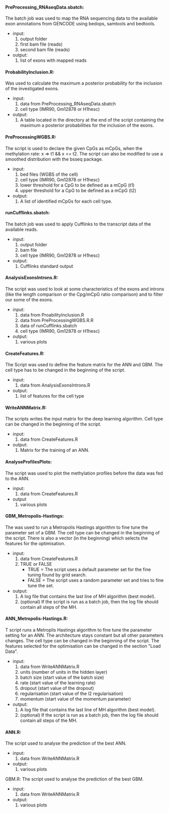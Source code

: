 

#### PreProcessing_RNAseqData.sbatch:
The batch job was used to map the RNA sequencing data to the available exon annotations from GENCODE using bedops, samtools and bedtools.
- input:
	1) output folder
	2) first bam file (reads)
	3) second bam file (reads)
- output:
	1) list of exons with mapped reads


#### ProbabilityInclusion.R:
Was used to calculate the maximum a posterior probability for the inclusion of the investigated exons.
- input:
	1) data from PreProcessing_RNAseqData.sbatch
	2) cell type (IMR90, Gm12878 or H1hesc) 
- output:
	1) A table located in the directory at the end of the script containing the maximum a posterior probabilities for the inclusion of the exons.


#### PreProcessingWGBS.R:
The script is used to declare the given CpGs as mCpGs, when the methylation rate: x => t1 && x <= t2. The script can also be modified to use a smoothed distribution with the bsseq package. 
- input:
  	1) bed files (WGBS of the cell)
	2) cell type (IMR90, Gm12878 or H1hesc)
	3) lower threshold for a CpG to be defined as a mCpG (t1)
	4) upper threshold for a CpG to be defined as a mCpG (t2)
- output:
	1) A list of identified mCpGs for each cell type.

#### runCufflinks.sbatch:
The batch job was used to apply Cufflinks to the transcript data of the available reads.
- input:
	1) output folder
	2) bam file
	3) cell type (IMR90, Gm12878 or H1hesc)
- output:
	1) Cufflinks standard output


#### AnalysisExonsIntrons.R:
The script was used to look at some characteristics of the exons and introns (like the length comparison or the Cpg/mCpG ratio comparison) and to filter our some of the exons. 
- input:
	1) data from ProabilityInclusion.R
	2) data from PreProcessingWGBS.R.R
	3) data of runCufflinks.sbatch
	4) cell type (IMR90, Gm12878 or H1hesc)
- output:
	1) various plots


#### CreateFeatures.R:
The Script was used to define the feature matrix for the ANN and GBM. The cell type has to be changed in the beginning of the script.
- input:
	1) data from AnalysisExonsIntrons.R
- output:
	1) list of features for the cell type

#### WriteANNMatrix.R:
The scripts writes the input matrix for the deep learning algorithm. Cell type can be changed in the beginning of the script.
- input:
	1) data from CreateFeatures.R
- output:
	1) Matrix for the training of an ANN.

#### AnalyseProfilesPlots:
The script was used to plot the methylation profiles before the data was fed to the ANN.
- input:
	1) data from CreateFeatures.R
- output
	1) various plots

#### GBM_Metropolis-Hastings:
The was used to run a Metropolis Hastings algorithm to fine tune the parameter set of a GBM. The cell type can be changed in the beginning of the script. There is also a vector (in the beginning) which selects the features for the optimisation.
- input:
	1) data from CreateFeatures.R
  	2) TRUE or FALSE 
		- TRUE = The script uses a default parameter set for the fine tuning found by grid search.
		- FALSE = The script uses a random parameter set and tries to fine tune the set.
- output:
	1) A log file that contains the last line of MH algorithm (best model).
	2) (optional) If the script is run as a batch job, then the log file should contain all steps of the MH.

#### ANN_Metropolis-Hastings.R:
T script runs a Metroplis Hastings algorithm to fine tune the parameter setting for an ANN. The architecture stays constant but all other parameters changes. The cell type can be changed in the beginning of the script. The features selected for the optimisation can be changed in the section "Load Data".
- input:
	1) data from WriteANNMatrix.R
  	2) units (number of units in the hidden layer)
  	3) batch size (start value of the batch size)
  	4) rate (start value of the learning rate)
  	5) dropout (start value of the dropout) 
  	6) regularisation (start value of the l2 regularisation) 
  	7) momentum (start value of the momentum parameter)
- output:
	1) A log file that contains the last line of MH algorithm (best model).
	2) (optional) If the script is run as a batch job, then the log file should contain all steps of the MH.

#### ANN.R:
The script used to analyse the prediction of the best ANN.
- input:
	1) data from WriteANNMatrix.R
- output:
	1) various plots

GBM.R:
The script used to analyse the prediction of the best GBM.
- input:
	1) data from WriteANNMatrix.R
- output:
	1) various plots

